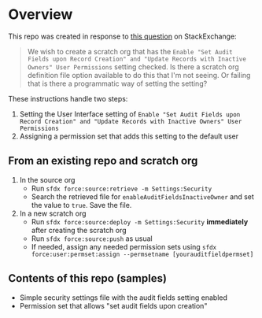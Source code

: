 # Overview
This repo was created in response to [this question](https://salesforce.stackexchange.com/questions/189305/metadata-for-user-interface-options) on StackExchange:
> We wish to create a scratch org that has the `Enable "Set Audit Fields upon Record Creation" and "Update Records with Inactive Owners" User Permissions` setting checked.
> Is there a scratch org definition file option available to do this that I'm not seeing. Or failing that is there a programmatic way of setting the setting? 

These instructions handle two steps:
1. Setting the User Interface setting of `Enable "Set Audit Fields upon Record Creation" and "Update Records with Inactive Owners" User Permissions`
2. Assigning a permission set that adds this setting to the default user

## From an existing repo and scratch org
1. In the source org
   - Run `sfdx force:source:retrieve -m Settings:Security`
   - Search the retrieved file for `enableAuditFieldsInactiveOwner` and set the value to `true`. Save the file.
2. In a new scratch org
   - Run `sfdx force:source:deploy -m Settings:Security` **immediately** after creating the scratch org
   - Run `sfdx force:source:push` as usual
   - If needed, assign any needed permission sets using `sfdx force:user:permset:assign --permsetname [yourauditfieldpermset]`

## Contents of this repo (samples)
- Simple security settings file with the audit fields setting enabled
- Permission set that allows "set audit fields upon creation"
